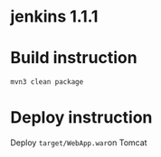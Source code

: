 # jenkins 1.1.1
# Build instruction
```
mvn3 clean package
```

# Deploy instruction
Deploy ```target/WebApp.war```on Tomcat
 
